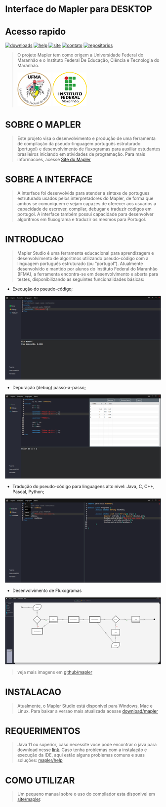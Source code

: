# Interface do Mapler para DESKTOP

# Acesso rapido
[![downloads](https://img.shields.io/badge/downloads%20-%23323330.svg?&style=for-the-badge&logo=perfil&logoColor=black&color=F745B5)](https://portugol.sourceforge.io/download.html)
[![help](https://img.shields.io/badge/AJUDA%20-%23323330.svg?&style=for-the-badge&logo=perfil&logoColor=black&color=c5f745)](https://github.com/Projeto-Mapler/ide-desktop)
[![site](https://img.shields.io/badge/site%20-%23323330.svg?&style=for-the-badge&logo=perfil&logoColor=black&color=c5f745)](https://portugol.sourceforge.io/)
[![contato](https://img.shields.io/badge/contato%20-%23323330.svg?&style=for-the-badge&logo=perfil&logoColor=black&color=c5f745)](https://github.com/Projeto-Mapler/portugol#contato)
[![repositorios](https://img.shields.io/badge/repositorios%20-%23323330.svg?&style=for-the-badge&logo=perfil&logoColor=black&color=FFF)](https://github.com/orgs/Projeto-Mapler/repositories)

> O projeto Mapler tem como origem a Universidade Federal do Maranhão e o Instituto Federal De Educação, Ciência e Tecnologia do Maranhão.
>
> [![UFMA](https://github.com/Projeto-Mapler/portugol/blob/main/img/logos/ufma.png?raw=true)](https://portalpadrao.ufma.br/)
> [![IFMA](https://github.com/Projeto-Mapler/portugol/blob/main/img/logos/ifma-short.png?raw=true)](https://portal.ifma.edu.br/)
>
>

# SOBRE O MAPLER
>Este projeto visa o desenvolvimento e produção de uma ferramenta de compilação da pseudo-linguagem português estruturado (portugol) e desenvolvimento de fluxogramas
para auxiliar estudantes brasileiros iniciando em atividades de programação. Para mais informacoes, acesse [Site do Mapler](https://portugol.sourceforge.io/)

# SOBRE A INTERFACE
>A interface foi desenvolvida para atender a sintaxe de portugues estruturado usados pelos interpretadores do Mapler, de forma que ambos se comuniquem e sejam capazes de oferecer aos usuarios a capacidade de escrever, compilar, debugar e traduzir codigos em portugol.
>A interface também possui capacidade para desenvolver algoritmos em fluxograma e traduzir os mesmos para Portugol.

# INTRODUCAO
>Mapler Studio é uma ferramenta educacional para aprendizagem e
desenvolvimento de algoritmos utilizando pseudo-código com a linguagem
português estruturado (ou “portugol”).
>Atualmente desenvolvido e mantido por alunos do Instituto Federal
do Maranhão (IFMA), a ferramenta encontra-se em desenvolvimento e aberta para testes,
disponibilizando as seguintes funcionalidades básicas:

- Execução do pseudo-código;

![tela rodando](https://github.com/Projeto-Mapler/ide-desktop/blob/main/img/rodando.png?raw=true)

- Depuração (debug) passo-a-passo;

![tela debug](https://github.com/Projeto-Mapler/ide-desktop/blob/main/img/debug_rodando.png?raw=true)

- Tradução do pseudo-código para linguagens alto nível: Java, C, C++,
  Pascal, Python;

![tela traducao](https://github.com/Projeto-Mapler/ide-desktop/blob/main/img/traducao.png?raw=true)

- Desenvolvimento de Fluxogramas

![tela fluxograma](https://github.com/Projeto-Mapler/ide-desktop/blob/main/img/fluxograma.PNG?raw=true)

>veja mais imagens em [github/mapler](https://github.com/Projeto-Mapler/ide-desktop/tree/main/img)

# INSTALACAO
>Atualmente, o Mapler Studio está disponivel para Windows, Mac e Linux.
>Para baixar a versao mais atualizada acesse [download/mapler](https://portugol.sourceforge.io/download.html)

# REQUERIMENTOS
>Java 11 ou superior, caso necessite voce pode encontrar o java para download nesse [link](https://www.oracle.com/java/technologies/downloads/).
>Caso tenha problemas com a instalação e execução da IDE, aqui estão alguns problemas comuns e suas soluções: [mapler/help](https://github.com/Projeto-Mapler/ide-desktop)

# COMO UTILIZAR
>Um pequeno manual sobre o uso do compilador esta disponivel em [site/mapler](https://portugol.sourceforge.io/manuais.html).

